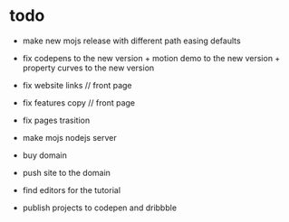 # todo

- make new mojs release with different path easing defaults
- fix codepens to the new version + motion demo to the new version + property curves to the new version

- fix website links // front page
- fix features copy // front page
- fix pages trasition

- make mojs nodejs server
- buy domain
- push site to the domain

- find editors for the tutorial
- publish projects to codepen and dribbble